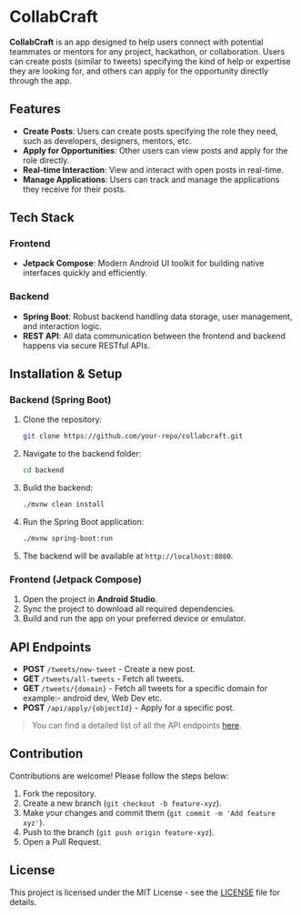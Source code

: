# CollabCraft

**CollabCraft** is an app designed to help users connect with potential teammates or mentors for any project, hackathon, or collaboration. Users can create posts (similar to tweets) specifying the kind of help or expertise they are looking for, and others can apply for the opportunity directly through the app.

## Features
- **Create Posts**: Users can create posts specifying the role they need, such as developers, designers, mentors, etc.
- **Apply for Opportunities**: Other users can view posts and apply for the role directly.
- **Real-time Interaction**: View and interact with open posts in real-time.
- **Manage Applications**: Users can track and manage the applications they receive for their posts.

## Tech Stack
### Frontend
- **Jetpack Compose**: Modern Android UI toolkit for building native interfaces quickly and efficiently.
  
### Backend
- **Spring Boot**: Robust backend handling data storage, user management, and interaction logic.
- **REST API**: All data communication between the frontend and backend happens via secure RESTful APIs.

## Installation & Setup
### Backend (Spring Boot)
1. Clone the repository:
    ```bash
    git clone https://github.com/your-repo/collabcraft.git
    ```
2. Navigate to the backend folder:
    ```bash
    cd backend
    ```
3. Build the backend:
    ```bash
    ./mvnw clean install
    ```
4. Run the Spring Boot application:
    ```bash
    ./mvnw spring-boot:run
    ```
5. The backend will be available at `http://localhost:8080`.

### Frontend (Jetpack Compose)
1. Open the project in **Android Studio**.
2. Sync the project to download all required dependencies.
3. Build and run the app on your preferred device or emulator.

## API Endpoints
- **POST** `/tweets/new-tweet` - Create a new post.
- **GET** `/tweets/all-tweets` - Fetch all tweets.
- **GET** `/tweets/{domain}` - Fetch all tweets for a specific domain for example:- android dev, Web Dev etc.
- **POST** `/api/apply/{objectId}` - Apply for a specific post.

> You can find a detailed list of all the API endpoints [here](API_DOCS.md).

## Contribution
Contributions are welcome! Please follow the steps below:
1. Fork the repository.
2. Create a new branch (`git checkout -b feature-xyz`).
3. Make your changes and commit them (`git commit -m 'Add feature xyz'`).
4. Push to the branch (`git push origin feature-xyz`).
5. Open a Pull Request.

## License
This project is licensed under the MIT License - see the [LICENSE](LICENSE) file for details.
